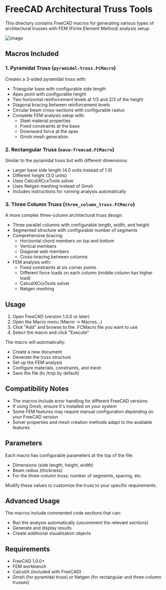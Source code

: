 # FreeCAD Architectural Truss Tools

This directory contains FreeCAD macros for generating various types of architectural trusses with FEM (Finite Element Method) analysis setup.

![image](https://github.com/user-attachments/assets/6c324304-ba5d-4fbe-8f60-14fab6d1b8c0)

## Macros Included

### 1. Pyramidal Truss (`pyramidal-truss.FCMacro`)
Creates a 3-sided pyramidal truss with:
- Triangular base with configurable side length
- Apex point with configurable height
- Two horizontal reinforcement levels at 1/3 and 2/3 of the height
- Diagonal bracing between reinforcement levels
- Circular beam cross-sections with configurable radius
- Complete FEM analysis setup with:
  - Steel material properties
  - Fixed constraints at the base
  - Downward force at the apex
  - Gmsh mesh generation

### 2. Rectangular Truss (`nava-freecad.FCMacro`)
Similar to the pyramidal truss but with different dimensions:
- Larger base side length (4.0 units instead of 1.0)
- Different height (3.0 units)
- Uses CalculiXCcxTools solver
- Uses Netgen meshing instead of Gmsh
- Includes instructions for running analysis automatically

### 3. Three Column Truss (`three_column_truss.FCMacro`)
A more complex three-column architectural truss design:
- Three parallel columns with configurable length, width, and height
- Segmented structure with configurable number of segments
- Comprehensive bracing:
  - Horizontal chord members on top and bottom
  - Vertical members
  - Diagonal web members
  - Cross-bracing between columns
- FEM analysis with:
  - Fixed constraints at six corner points
  - Different force loads on each column (middle column has higher load)
  - CalculiXCcxTools solver
  - Netgen meshing

## Usage

1. Open FreeCAD (version 1.0.0 or later)
2. Open the Macro menu (Macro → Macros...)
3. Click "Add" and browse to the .FCMacro file you want to use
4. Select the macro and click "Execute"

The macro will automatically:
- Create a new document
- Generate the truss structure
- Set up the FEM analysis
- Configure materials, constraints, and mesh
- Save the file (to /tmp by default)

## Compatibility Notes

- The macros include error handling for different FreeCAD versions
- If using Gmsh, ensure it's installed on your system
- Some FEM features may require manual configuration depending on your FreeCAD version
- Solver properties and mesh creation methods adapt to the available features

## Parameters

Each macro has configurable parameters at the top of the file:
- Dimensions (side length, height, width)
- Beam radius (thickness)
- For the three-column truss: number of segments, spacing, etc.

Modify these values to customize the truss to your specific requirements.

## Advanced Usage

The macros include commented code sections that can:
- Run the analysis automatically (uncomment the relevant sections)
- Generate and display results
- Create additional visualization objects

## Requirements

- FreeCAD 1.0.0+
- FEM workbench
- CalculiX (included with FreeCAD)
- Gmsh (for pyramidal truss) or Netgen (for rectangular and three-column trusses)
